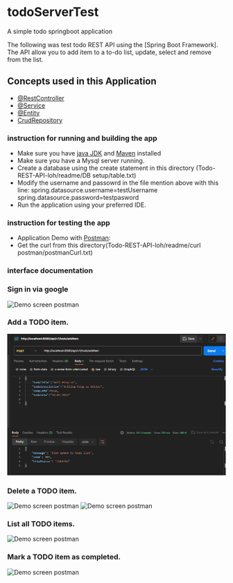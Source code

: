 # todoServerTest
A simple todo springboot application


The following was test todo REST API using the [Spring Boot Framework]. The API allow you to add item to a to-do list, update, select and remove from the list.



##  Concepts used in this Application
* [@RestController](https://spring.io/guides/gs/rest-service/)
* [@Service](https://spring.io/guides/gs/rest-service/)
* [@Entity](https://spring.io/guides/gs/rest-service/)
* [CrudRepository](https://docs.spring.io/spring-data/data-commons/docs/1.6.1.RELEASE/reference/html/repositories.html)


### instruction for running and building the app
* Make sure you have [java JDK](https://www.oracle.com/java/technologies/javase-jdk8-downloads.html) and [Maven](https://maven.apache.org/) installed
* Make sure you have a Mysql server running.
* Create a database using the create statement in this directory (Todo-REST-API-loh/readme/DB setup/table.txt)
* Modify the username and passowrd in the file mention above with this line:  spring.datasource.username=testUsername spring.datasource.password=testpasword
* Run the application using your preferred IDE.


### instruction for testing the app
* Application Demo with [Postman](https://www.postman.com/):
* Get the curl from this directory(Todo-REST-API-loh/readme/curl postman/postmanCurl.txt)

### interface documentation

### Sign in via google
<img src="Todo-REST-API-loh/readme/readme/getacesstoken.png?raw=true"  alt="Demo screen postman">

###  Add a TODO item.
<img src="Todo-REST-API-loh/readme/additem.png?raw=true"  alt="Demo screen postman">

###  Delete a TODO item.
<img src="Todo-REST-API-loh/readme/readme/deleteItem.png?raw=true"  alt="Demo screen postman">
<img src="Todo-REST-API-loh/readme/readme/deleteInvalid.png?raw=true"  alt="Demo screen postman">

###  List all TODO items.
<img src="Todo-REST-API-loh/readme/readme/todolist.png?raw=true"  alt="Demo screen postman">

###  Mark a TODO item as completed.
<img src="Todo-REST-API-loh/readme/readme/updateitem.png?raw=true"  alt="Demo screen postman">










